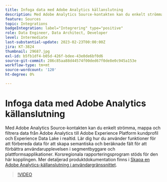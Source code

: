 ```yaml
---
title: Infoga data med Adobe Analytics källanslutning
description: Med Adobe Analytics Source-kontakten kan du enkelt strömma, mappa och filtrera data från Adobe Analytics till Adobe Experience Platform kundprofil och Experience Data Lake i realtid.
feature: Sources
topic: Integrations
badgeIntegration: label="Integrering" type="positive"
role: Data Engineer, Data Architect, Developer
level: Intermediate
last-substantial-update: 2023-02-23T00:00:00Z
jira: KT-3824
thumbnail: 29687.jpg
exl-id: b5fb1df4-b05d-426f-bdee-43e0de6bf0d6
source-git-commit: 286c85aa88d44574f00ded67f0de8e0c945a153e
workflow-type: tm+mt
source-wordcount: '120'
ht-degree: 0%

---
```


# Infoga data med Adobe Analytics källanslutning

Med Adobe Analytics Source-kontakten kan du enkelt strömma, mappa och filtrera data från Adobe Analytics till Adobe Experience Platform kundprofil och Experience Data Lake i realtid. Lär dig hur du använder funktioner för att förbereda data för att skapa semantiska och beräknade fält för att förbättra användarupplevelsen i segmentbyggare och plattformsapplikationer. Korsregionala rapporteringsprogram stöds för den här kopplingen. Mer detaljerad produktdokumentation finns i [Skapa en Adobe Analytics-källanslutning i användargränssnittet](https://experienceleague.adobe.com/docs/experience-platform/sources/ui-tutorials/create/adobe-applications/analytics.html?lang=sv-SE).

>[!VIDEO](https://video.tv.adobe.com/v/29687?learn=on&enablevpops)
